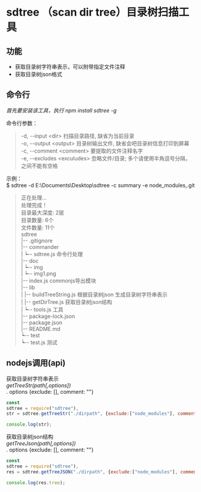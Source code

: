 # sdtree （scan dir tree）目录树扫描工具

## 功能
* 获取目录树字符串表示，可以附带指定文件注释
* 获取目录树json格式

## 命令行

*首先要安装该工具，执行 npm install sdtree -g*

命令行参数：
>-d, --input    \<dir>        扫描目录路径, 缺省为当前目录<br>
>-o, --output   \<output>     目录树输出文件, 缺省会吧目录树信息打印到屏幕<br>
>-c, --comment  \<comment>    要提取的文件注释名字<br>
>-e, --excludes \<exculudes>  忽略文件/目录; 多个请使用半角逗号分隔，之间不能有空格

示例：<br>
$ sdtree -d E:\Documents\Desktop\sdtree -c summary -e node_modules,.git
>正在处理...<br>
处理完成！<br>
目录最大深度:    2层<br>
目录数量:       6个<br>
文件数量:       11个<br>
sdtree<br>
|-- .gitignore<br>
|-- commander<br>
|   ┕-- sdtree.js 命令行处理<br>
|-- doc<br>
|   ┕-- img<br>
|       ┕-- img1.png<br>
|-- index.js commonjs导出模块<br>
|-- lib<br>
|   |-- buildTreeString.js 根据目录树json 生成目录树字符串表示<br>
|   |-- getDirTree.js 获取目录树json结构<br>
|   ┕-- tools.js 工具<br>
|-- package-lock.json<br>
|-- package.json<br>
|-- README.md<br>
┕-- test<br>
    ┕-- test.js 测试<br>

## nodejs调用(api)

获取目录树字符串表示<br>
*getTreeStr(path[,options])*<br>
. options {exclude: [], comment: ""}
```js
const
sdtree = require("sdtree"),
str = sdtree.getTreeStr("./dirpath", {exclude:["node_modules"], comment: "summary"});

console.log(str); 
```

获取目录树json结构<br>
*getTreeJson(path[,options])*<br>
. options {exclude: [], comment: ""}
```js
const 
sdtree = require("sdtree"),
res = sdtree.getTreeJSON("./dirpath", {exclude:["node_modules"], comment: "summary"});

console.log(res.tree);
```

>>